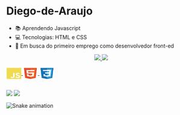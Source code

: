 # Diego-de-Araujo

- 📚 Aprendendo Javascript
- 💻 Tecnologias: HTML e CSS
- 🎯 Em busca do primeiro emprego como desenvolvedor front-ed

<div align="center">
  <a href="https://github.com/BrazilianDdeveloper">
  <img height="180em" src="https://github-readme-stats.vercel.app/api?username=BrazilianDdeveloper&show_icons=true&theme=dracula&include_all_commits=true&count_private=true" ti/>
  <img height="180em" src="https://github-readme-stats.vercel.app/api/top-langs/?username=BrazilianDdeveloper&layout=compact&langs_count=7&theme=dracula"/>
</div>

  <div style="display: inline_block"><br>
  <img align="center" alt="Diego-Js" height="30" width="40" src="https://raw.githubusercontent.com/devicons/devicon/master/icons/javascript/javascript-plain.svg">
  <img align="center" alt="Diego-HTML" height="30" width="40" src="https://raw.githubusercontent.com/devicons/devicon/master/icons/html5/html5-original.svg">
  <img align="center" alt="Diego-CSS" height="30" width="40" src="https://raw.githubusercontent.com/devicons/devicon/master/icons/css3/css3-original.svg">
  <!--<img align="right" alt="Diego-pic" height="150" style="border-radius:50px;" src=-->
</div>
  
 ##
 <!--<a href="https://discord.gg/wagxzStdcR" target="_blank"><img src="https://img.shields.io/badge/Discord-7289DA?style=for-the-badge&logo=discord&logoColor=white" target="_blank"></a>-->
  <a href = "diego.contatoprof@outlook.com"><img src="https://img.shields.io/badge/-Gmail-%23333?style=for-the-badge&logo=gmail&logoColor=white" target="_blank"></a>
  <a href="https://www.linkedin.com/in/diego-araujo-767aba1b4/" target="_blank"><img src="https://img.shields.io/badge/-LinkedIn-%230077B5?style=for-the-badge&logo=linkedin&logoColor=white" target="_blank"></a> 
 
  
![Snake animation](https://github.com/BrazilianDdeveloper/BrazilianDdeveloper/blob/output/github-contribution-grid-snake.svg)
  
</div>

